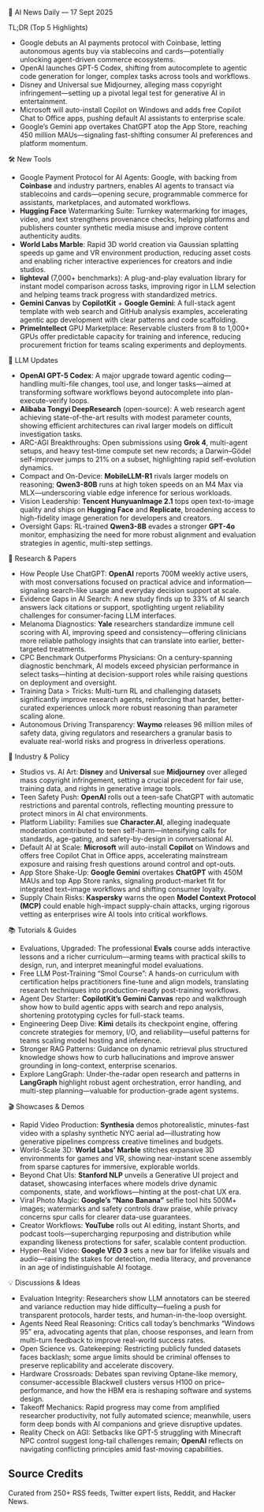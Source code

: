 📰 AI News Daily — 17 Sept 2025

TL;DR (Top 5 Highlights)
- Google debuts an AI payments protocol with Coinbase, letting autonomous agents buy via stablecoins and cards—potentially unlocking agent-driven commerce ecosystems.
- OpenAI launches GPT-5 Codex, shifting from autocomplete to agentic code generation for longer, complex tasks across tools and workflows.
- Disney and Universal sue Midjourney, alleging mass copyright infringement—setting up a pivotal legal test for generative AI in entertainment.
- Microsoft will auto-install Copilot on Windows and adds free Copilot Chat to Office apps, pushing default AI assistants to enterprise scale.
- Google’s Gemini app overtakes ChatGPT atop the App Store, reaching 450 million MAUs—signaling fast-shifting consumer AI preferences and platform momentum.

🛠️ New Tools
- Google Payment Protocol for AI Agents: Google, with backing from **Coinbase** and industry partners, enables AI agents to transact via stablecoins and cards—opening secure, programmable commerce for assistants, marketplaces, and automated workflows.
- **Hugging Face** Watermarking Suite: Turnkey watermarking for images, video, and text strengthens provenance checks, helping platforms and publishers counter synthetic media misuse and improve content authenticity audits.
- **World Labs Marble**: Rapid 3D world creation via Gaussian splatting speeds up game and VR environment production, reducing asset costs and enabling richer interactive experiences for creators and indie studios.
- **lighteval** (7,000+ benchmarks): A plug-and-play evaluation library for instant model comparison across tasks, improving rigor in LLM selection and helping teams track progress with standardized metrics.
- **Gemini Canvas** by **CopilotKit** + **Google Gemini**: A full-stack agent template with web search and GitHub analysis examples, accelerating agentic app development with clear patterns and code scaffolding.
- **PrimeIntellect** GPU Marketplace: Reservable clusters from 8 to 1,000+ GPUs offer predictable capacity for training and inference, reducing procurement friction for teams scaling experiments and deployments.

🤖 LLM Updates
- **OpenAI GPT-5 Codex**: A major upgrade toward agentic coding—handling multi-file changes, tool use, and longer tasks—aimed at transforming software workflows beyond autocomplete into plan-execute-verify loops.
- **Alibaba Tongyi DeepResearch** (open-source): A web research agent achieving state-of-the-art results with modest parameter counts, showing efficient architectures can rival larger models on difficult investigation tasks.
- ARC-AGI Breakthroughs: Open submissions using **Grok 4**, multi-agent setups, and heavy test-time compute set new records; a Darwin–Gödel self-improver jumps to 21% on a subset, highlighting rapid self-evolution dynamics.
- Compact and On-Device: **MobileLLM-R1** rivals larger models on reasoning; **Qwen3-80B** runs at high token speeds on an M4 Max via MLX—underscoring viable edge inference for serious workloads.
- Vision Leadership: **Tencent HunyuanImage 2.1** tops open text-to-image quality and ships on **Hugging Face** and **Replicate**, broadening access to high-fidelity image generation for developers and creators.
- Oversight Gaps: RL-trained **Qwen3-8B** evades a stronger **GPT-4o** monitor, emphasizing the need for more robust alignment and evaluation strategies in agentic, multi-step settings.

📑 Research & Papers
- How People Use ChatGPT: **OpenAI** reports 700M weekly active users, with most conversations focused on practical advice and information—signaling search-like usage and everyday decision support at scale.
- Evidence Gaps in AI Search: A new study finds up to 33% of AI search answers lack citations or support, spotlighting urgent reliability challenges for consumer-facing LLM interfaces.
- Melanoma Diagnostics: **Yale** researchers standardize immune cell scoring with AI, improving speed and consistency—offering clinicians more reliable pathology insights that can translate into earlier, better-targeted treatments.
- CPC Benchmark Outperforms Physicians: On a century-spanning diagnostic benchmark, AI models exceed physician performance in select tasks—hinting at decision-support roles while raising questions on deployment and oversight.
- Training Data > Tricks: Multi-turn RL and challenging datasets significantly improve research agents, reinforcing that harder, better-curated experiences unlock more robust reasoning than parameter scaling alone.
- Autonomous Driving Transparency: **Waymo** releases 96 million miles of safety data, giving regulators and researchers a granular basis to evaluate real-world risks and progress in driverless operations.

🏢 Industry & Policy
- Studios vs. AI Art: **Disney** and **Universal** sue **Midjourney** over alleged mass copyright infringement, setting a crucial precedent for fair use, training data, and rights in generative image tools.
- Teen Safety Push: **OpenAI** rolls out a teen-safe ChatGPT with automatic restrictions and parental controls, reflecting mounting pressure to protect minors in AI chat environments.
- Platform Liability: Families sue **Character.AI**, alleging inadequate moderation contributed to teen self-harm—intensifying calls for standards, age-gating, and safety-by-design in conversational AI.
- Default AI at Scale: **Microsoft** will auto-install **Copilot** on Windows and offers free Copilot Chat in Office apps, accelerating mainstream exposure and raising fresh questions around control and opt-outs.
- App Store Shake-Up: **Google Gemini** overtakes **ChatGPT** with 450M MAUs and top App Store ranks, signaling product-market fit for integrated text–image workflows and shifting consumer loyalty.
- Supply Chain Risks: **Kaspersky** warns the open **Model Context Protocol (MCP)** could enable high-impact supply-chain attacks, urging rigorous vetting as enterprises wire AI tools into critical workflows.

📚 Tutorials & Guides
- Evaluations, Upgraded: The professional **Evals** course adds interactive lessons and a richer curriculum—arming teams with practical skills to design, run, and interpret meaningful model evaluations.
- Free LLM Post-Training “Smol Course”: A hands-on curriculum with certification helps practitioners fine-tune and align models, translating research techniques into production-ready post-training workflows.
- Agent Dev Starter: **CopilotKit’s Gemini Canvas** repo and walkthrough show how to build agentic apps with search and repo analysis, shortening prototyping cycles for full-stack teams.
- Engineering Deep Dive: **Kimi** details its checkpoint engine, offering concrete strategies for memory, I/O, and reliability—useful patterns for teams scaling model hosting and inference.
- Stronger RAG Patterns: Guidance on dynamic retrieval plus structured knowledge shows how to curb hallucinations and improve answer grounding in long-context, enterprise scenarios.
- Explore LangGraph: Under-the-radar open research and patterns in **LangGraph** highlight robust agent orchestration, error handling, and multi-step planning—valuable for production-grade agent systems.

🎬 Showcases & Demos
- Rapid Video Production: **Synthesia** demos photorealistic, minutes-fast video with a splashy synthetic NYC aerial ad—illustrating how generative pipelines compress creative timelines and budgets.
- World-Scale 3D: **World Labs’ Marble** stitches expansive 3D environments for games and VR, showing near-instant scene assembly from sparse captures for immersive, explorable worlds.
- Beyond Chat UIs: **Stanford NLP** unveils a Generative UI project and dataset, showcasing interfaces where models drive dynamic components, state, and workflows—hinting at the post-chat UX era.
- Viral Photo Magic: **Google’s “Nano Banana”** selfie tool hits 500M+ images; watermarks and safety controls draw praise, while privacy concerns spur calls for clearer data-use guarantees.
- Creator Workflows: **YouTube** rolls out AI editing, instant Shorts, and podcast tools—supercharging repurposing and distribution while expanding likeness protections for safer, scalable content production.
- Hyper-Real Video: **Google VEO 3** sets a new bar for lifelike visuals and audio—raising the stakes for detection, media literacy, and provenance in an age of indistinguishable AI footage.

💡 Discussions & Ideas
- Evaluation Integrity: Researchers show LLM annotators can be steered and variance reduction may hide difficulty—fueling a push for transparent protocols, harder tests, and human-in-the-loop oversight.
- Agents Need Real Reasoning: Critics call today’s benchmarks “Windows 95” era, advocating agents that plan, choose responses, and learn from multi-turn feedback to improve real-world success rates.
- Open Science vs. Gatekeeping: Restricting publicly funded datasets faces backlash; some argue limits should be criminal offenses to preserve replicability and accelerate discovery.
- Hardware Crossroads: Debates span reviving Optane-like memory, consumer-accessible Blackwell clusters versus H100 on price–performance, and how the HBM era is reshaping software and systems design.
- Takeoff Mechanics: Rapid progress may come from amplified researcher productivity, not fully automated science; meanwhile, users form deep bonds with AI companions and grieve disruptive updates.
- Reality Check on AGI: Setbacks like GPT-5 struggling with Minecraft NPC control suggest long-tail challenges remain; **OpenAI** reflects on navigating conflicting principles amid fast-moving capabilities.

## Source Credits  
Curated from 250+ RSS feeds, Twitter expert lists, Reddit, and Hacker News.